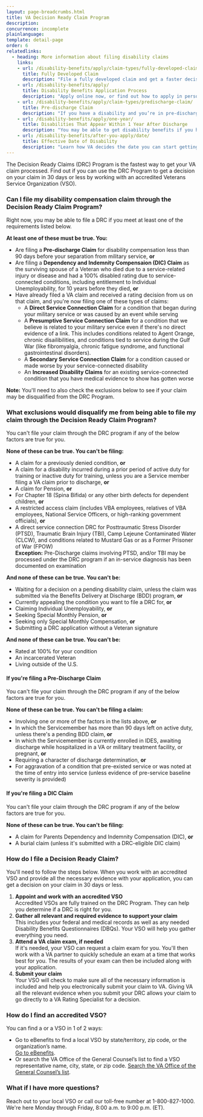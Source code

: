 ```yaml
---
layout: page-breadcrumbs.html
title: VA Decision Ready Claim Program
description: 
concurrence: incomplete
plainlanguage: 
template: detail-page
order: 6
relatedlinks:
  - heading: More information about filing disability claims
    links:
    - url: /disability-benefits/apply/claim-types/fully-developed-claim/
      title: Fully Developed Claim 
      description: "File a fully developed claim and get a faster decision on your disability benefits claim."
    - url: /disability-benefits/apply/
      title: Disability Benefits Application Process
      description: "Apply online now, or find out how to apply in person, by mail, or with the help of a trained professional."
    - url: /disability-benefits/apply/claim-types/predischarge-claim/
      title: Pre-discharge Claim
      description: "If you have a disability and you’re in pre-discharge status right now, you can file a pre-discharge disability claim 180 to 90 days before you leave the military."
    - url: /disability-benefits/apply/one-year/
      title: Disabilities That Appear Within 1 Year After Discharge
      description: "You may be able to get disability benefits if you have an illness that started within a year after you were discharged from service."
    - url: /disability-benefits/after-you-apply/date/
      title: Effective Date of Disability 
      description: "Learn how VA decides the date you can start getting your disability benefits. "
---
```

<div itemscope itemtype="http://schema.org/FAQPage">
<div itemprop="description" class="va-introtext">
The Decision Ready Claims (DRC) Program is the fastest way to get your VA claim processed. Find out if you can use the DRC Program to get a decision on your claim in 30 days or less by working with an accredited Veterans Service Organization (VSO).
</div>


<div class="feature" markdown="1">
<div class="feature" markdown="0" itemscope itemtype="http://schema.org/Question">

<h3 itemprop="name">Can I file my disability compensation claim through the Decision Ready Claim Program?</h3>
<div itemprop="acceptedAnswer" itemscope itemtype="http://schema.org/Answer">
<div itemprop="text">

Right now, you may be able to file a DRC if you meet at least one of the requirements listed below.

**At least one of these must be true. You:**

- Are filing a **Pre-discharge Claim** for disability compensation less than 90 days before your separation from military service, **or**
- Are filing a **Dependency and Indemnity Compensaion (DIC) Claim** as the surviving spouse of a Veteran who died due to a service-related injury or disease and had a 100% disabled rating due to service-connected conditions, including entitlement to Individual Unemployability, for 10 years before they died, **or** 
- Have already filed a VA claim and received a rating decision from us on that claim, and you're now filing one of these types of claims:
  - A **Direct Service Connection Claim** for a condition that began during your military service or was caused by an event while serving
  - A **Presumptive Service Connection Claim** for a condition that we believe is related to your military service even if there's no direct evidence of a link. This includes conditions related to Agent Orange, chronic disailibilities, and conditions tied to service during the Gulf War (like fibromyalgia, chronic fatigue syndrome, and functional gastrointestinal disorders).
  - A **Secondary Service Connection Claim** for a condition caused or made worse by your service-connected disability
  - An **Increased Disability Claims** for an existing service-connected condition that you have medical evidence to show has gotten worse

**Note:** You'll need to also check the exclusions below to see if your claim may be disqualified from the DRC Program.

</div>
</div>
</div>
</div>

<div class="feature" markdown="1">
<h3 itemprop="name">What exclusions would disqualify me from being able to file my claim through the Decision Ready Claim Program?</h3>
<div itemprop="acceptedAnswer" itemscope itemtype="http://schema.org/Answer">
<div itemprop="text">

You can't file your claim through the DRC program if any of the below factors are true for you.

**None of these can be true. You can't be filing:**
- A claim for a previously denied condition, **or**
- A claim for a disability incurred during a prior period of active duty for training or inactive duty for training, unless you are a Service member filing a VA claim prior to discharge, **or**
- A claim for Pension, **or**
- For Chapter 18 (Spina Bifida) or any other birth defects for dependent children, **or**
- A restricted access claim (includes VBA employees, relatives of VBA employees, National Service Officers, or high-ranking government officials), **or**
- A direct service connection DRC for Posttraumatic Stress Disorder (PTSD), Traumatic Brain Injury (TBI), Camp Lejeune Contaminated Water (CLCW), and conditions related to Mustard Gas or as a Former Prisoner of War (FPOW)<br>
**Exception:** Pre-Discharge claims involving PTSD, and/or TBI may be processed under the DRC program if an in-service diagnosis has been documented on examination

**And none of these can be true. You can't be:**
- Waiting for a decision on a pending disability claim, unless the claim was submitted via the Benefits Delivery at Discharge (BDD) program, **or**
- Currently appealing the condition you want to file a DRC for, **or**
- Claiming Individual Unemployability, **or**
- Seeking Special Monthly Pension, **or**
- Seeking only Special Monthly Compensation, **or**
- Submitting a DRC application without a Veteran signature

**And none of these can be true. You can't be:**
- Rated at 100% for your condition
- An incarcerated Veteran
- Living outside of the U.S.

<h4>If you're filing a Pre-Discharge Claim</h4>

You can't file your claim through the DRC program if any of the below factors are true for you.

**None of these can be true. You can't be filing a claim:**
- Involving one or more of the factors in the lists above, **or**
- In which the Servicemember has more than 90 days left on active duty, unless there's a pending BDD claim, **or**
- In which the Servicemember is currently enrolled in IDES, awaiting discharge while hospitalized in a VA or military treatment facility, or pregnant, **or**
- Requiring a character of discharge determination, **or**
- For aggravation of a condition that pre-existed service or was noted at the time of entry into service (unless evidence of pre-service baseline severity is provided)

<h4>If you're filing a DIC Claim</h4>

You can't file your claim through the DRC program if any of the below factors are true for you.

**None of these can be true. You can't be filing:**
- A claim for Parents Dependency and Indemnity Compensation (DIC), **or**
- A burial claim (unless it's submitted with a DRC-eligible DIC claim)

</div>
</div>
</div>
</div>

### How do I file a Decision Ready Claim?

You'll need to follow the steps below. When you work with an accredited VSO and provide all the necessary evidence with your application, you can get a decision on your claim in 30 days or less.

<ol class="process">
  <li class="process-step list-one"><strong>Appoint and work with an accredited VSO</strong><br>
    Accredited VSOs are fully trained on the DRC Program. They can help you determine if a DRC is right for you.
    </li>  
  <li class="process-step list-two"><strong>Gather all relevant and required evidence to support your claim</strong><br>
    This includes your federal and medical records as well as any needed Disability Benefits Questionnaires (DBQs). Your VSO will help you gather everything you need.
    </li>
  <li class="process-step list-three"><strong>Attend a VA claim exam, if needed</strong><br>
    If it's needed, your VSO can request a claim exam for you. You'll then work with a VA partner to quickly schedule an exam at a time that works best for you. The results of your exam can then be included along with your application.
    </li>
  <li class="process-step list-three"><strong>Submit your claim</strong><br>
    Your VSO will check to make sure all of the necessary information is included and help you electronically submit your claim to VA. Giving VA all the relevant evidence when you submit your DRC allows your claim to go directly to a VA Rating Specialist for a decision.
    </li>  
</ol>

### How do I find an accredited VSO?

You can find a or a VSO in 1 of 2 ways:

- Go to eBenefits to find a local VSO by state/territory, zip code, or the organization’s name.<br> 
[Go to eBenefits](https://www.ebenefits.va.gov/ebenefits/vso-search).
- Or search the VA Office of the General Counsel’s list to find a VSO representative name, city, state, or zip code. 
[Search the VA Office of the General Counsel’s list](https://www.va.gov/ogc/apps/accreditation/index.asp).

### What if I have more questions?

Reach out to your local VSO or call our toll-free number at 1-800-827-1000. We're here Monday through Friday, 8:00 a.m. to 9:00 p.m. (ET).




